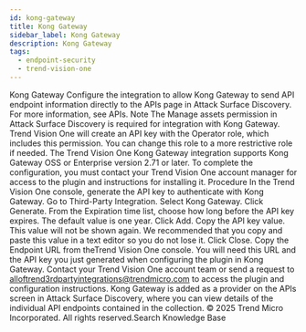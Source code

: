 ```yaml
---
id: kong-gateway
title: Kong Gateway
sidebar_label: Kong Gateway
description: Kong Gateway
tags:
  - endpoint-security
  - trend-vision-one
---
```


 Kong Gateway Configure the integration to allow Kong Gateway to send API endpoint information directly to the APIs page in Attack Surface Discovery. For more information, see APIs. Note The Manage assets permission in Attack Surface Discovery is required for integration with Kong Gateway. Trend Vision One will create an API key with the Operator role, which includes this permission. You can change this role to a more restrictive role if needed. The Trend Vision One Kong Gateway integration supports Kong Gateway OSS or Enterprise version 2.71 or later. To complete the configuration, you must contact your Trend Vision One account manager for access to the plugin and instructions for installing it. Procedure In the Trend Vision One console, generate the API key to authenticate with Kong Gateway. Go to Third-Party Integration. Select Kong Gateway. Click Generate. From the Expiration time list, choose how long before the API key expires. The default value is one year. Click Add. Copy the API key value. This value will not be shown again. We recommended that you copy and paste this value in a text editor so you do not lose it. Click Close. Copy the Endpoint URL from theTrend Vision One console. You will need this URL and the API key you just generated when configuring the plugin in Kong Gateway. Contact your Trend Vision One account team or send a request to alloftrend3rdpartyintegrations@trendmicro.com to access the plugin and configuration instructions. Kong Gateway is added as a provider on the APIs screen in Attack Surface Discovery, where you can view details of the individual API endpoints contained in the collection. © 2025 Trend Micro Incorporated. All rights reserved.Search Knowledge Base